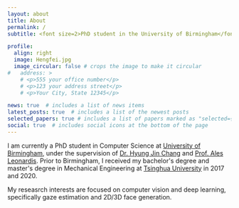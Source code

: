 ```yaml
---
layout: about
title: About
permalink: /
subtitle: <font size=2>PhD student in the University of Birmingham</font>

profile:
  align: right
  image: Hengfei.jpg
  image_circular: false # crops the image to make it circular
#   address: >
    # <p>555 your office number</p>
    # <p>123 your address street</p>
    # <p>Your City, State 12345</p>

news: true  # includes a list of news items
latest_posts: true  # includes a list of the newest posts
selected_papers: true # includes a list of papers marked as "selected={true}"
social: true  # includes social icons at the bottom of the page
---
```


I am currently a PhD student in Computer Science at [University of Birmingham](https://www.birmingham.ac.uk/index.aspx), under the supervision of [Dr. Hyung Jin Chang](https://hyungjinchang.wordpress.com/) and [Prof. Ales Leonardis](https://www.cs.bham.ac.uk/~leonarda/). Prior to Birmingham, I received my bachelor's degree and master's degree in Mechanical Engineering at [Tsinghua University](https://www.tsinghua.edu.cn/en/) in 2017 and 2020. 

My reseasrch interests are focused on computer vision and deep learning, specifically gaze estimation and 2D/3D face generation.

<!-- Write your biography here. Tell the world about yourself. Link to your favorite [subreddit](http://reddit.com). You can put a picture in, too. The code is already in, just name your picture `prof_pic.jpg` and put it in the `img/` folder.

Put your address / P.O. box / other info right below your picture. You can also disable any of these elements by editing `profile` property of the YAML header of your `_pages/about.md`. Edit `_bibliography/papers.bib` and Jekyll will render your [publications page](/al-folio/publications/) automatically.

Link to your social media connections, too. This theme is set up to use [Font Awesome icons](http://fortawesome.github.io/Font-Awesome/) and [Academicons](https://jpswalsh.github.io/academicons/), like the ones below. Add your Facebook, Twitter, LinkedIn, Google Scholar, or just disable all of them. -->
